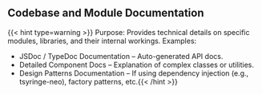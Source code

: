 ## Codebase and Module Documentation

{{< hint type=warning >}} Purpose: Provides technical details on specific modules, libraries, and their internal workings.
Examples:

* JSDoc / TypeDoc Documentation – Auto-generated API docs.
* Detailed Component Docs – Explanation of complex classes or utilities.
* Design Patterns Documentation – If using dependency injection (e.g., tsyringe-neo), factory patterns, etc.{{< /hint >}}
